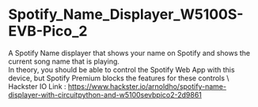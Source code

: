 # Spotify_Name_Displayer_W5100S-EVB-Pico_2
A Spotify Name displayer that shows your name on Spotify and shows the current song name that is playing.\
In theory, you should be able to control the Spotify Web App with this device, but Spotify Premium blocks the features for these controls \ 
\
Hackster IO Link : https://www.hackster.io/arnoldho/spotify-name-displayer-with-circuitpython-and-w5100sevbpico2-2d9861
